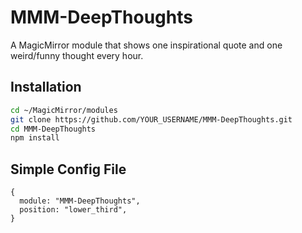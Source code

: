 # MMM-DeepThoughts

A MagicMirror module that shows one inspirational quote and one weird/funny thought every hour.

## Installation

```bash
cd ~/MagicMirror/modules
git clone https://github.com/YOUR_USERNAME/MMM-DeepThoughts.git
cd MMM-DeepThoughts
npm install
```

## Simple Config File
```
{
  module: "MMM-DeepThoughts",
  position: "lower_third",
}
```
